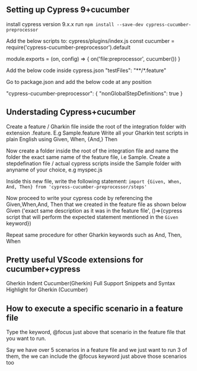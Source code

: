 ## Setting up Cypress 9+cucumber 

install cypress version 9.x.x
run `npm install --save-dev cypress-cucumber-preprocessor`

Add the below scripts to: cypress/plugins/index.js
const cucumber = require('cypress-cucumber-preprocessor').default

module.exports = (on, config) => {
  on('file:preprocessor', cucumber())
}


Add the below code inside cypress.json
 "testFiles": "**/*.feature"

 Go to package.json and add the below code at any position

 "cypress-cucumber-preprocessor": {
  "nonGlobalStepDefinitions": true
}

## Understading Cypress+cucumber
Create a feature / Gharkin file inside the root of the integration folder with extension .feature. E.g Sample.feature
Write all your Gharkin test scripts in plain English using Given, When, {And,} Then

Now create a folder inside the root of the integration file and name the folder the exact same name of the feature file, i.e Sample.
Create a stepdefination file / actual cypress scripts inside the Sample folder with anyname of your choice, e.g myspec.js

Inside this new file, write the following statement: `import {Given, When, And, Then} from 'cypress-cucumber-preprocessor/steps'`

Now proceed to write your cypress code by referencing the Given,When,And, Then that we created in the feature file as shown below
Given ('exact same description as it was in the feature file', ()=>{cypress script that will perform the expected statement mentioned in the `Given` keyword})

Repeat same procedure for other Gharkin keywords such as And, Then, When

## Pretty useful VScode extensions for cucumber+cypress
Gherkin Indent
Cucumber(Gherkin) Full Support
Snippets and Syntax Highlight for Gherkin (Cucumber)

## How to execute a specific scenario in a feature file

Type the keyword, @focus just above that scenario in the feature file that you want to run.

Say we have over 5 scenarios in a feature file and we just want to run 3 of them, the we can include the @focus keyword just above those scenarios too